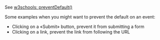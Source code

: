 See [w3schools: preventDefault()](https://www.w3schools.com/jsref/event_preventdefault.asp)

Some examples when you might want to prevent the default on an event:

- Clicking on a «Submit» button, prevent it from submitting a form
- Clicking on a link, prevent the link from following the URL
